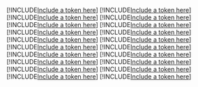 [!INCLUDE[Include a token here](refs1531133503838/r1.md)]
[!INCLUDE[Include a token here](refs1531133503838/r2.md)]
[!INCLUDE[Include a token here](refs1531133503838/r3.md)]
[!INCLUDE[Include a token here](refs1531133503838/r4.md)]
[!INCLUDE[Include a token here](refs1531133503838/r5.md)]
[!INCLUDE[Include a token here](refs1531133503838/r6.md)]
[!INCLUDE[Include a token here](refs1531133503838/r7.md)]
[!INCLUDE[Include a token here](refs1531133503838/r8.md)]
[!INCLUDE[Include a token here](refs1531133503838/r9.md)]
[!INCLUDE[Include a token here](refs1531133503838/r10.md)]
[!INCLUDE[Include a token here](refs1531133503838/r11.md)]
[!INCLUDE[Include a token here](refs1531133503838/r12.md)]
[!INCLUDE[Include a token here](refs1531133503838/r13.md)]
[!INCLUDE[Include a token here](refs1531133503838/r14.md)]
[!INCLUDE[Include a token here](refs1531133503838/r15.md)]
[!INCLUDE[Include a token here](refs1531133503838/r16.md)]
[!INCLUDE[Include a token here](refs1531133503838/r17.md)]
[!INCLUDE[Include a token here](refs1531133503838/r18.md)]
[!INCLUDE[Include a token here](refs1531133503838/r19.md)]
[!INCLUDE[Include a token here](refs1531133503838/r20.md)]